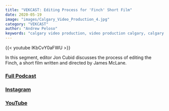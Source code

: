```yaml
---
title: "VEKCAST: Editing Process for 'Finch' Short Film"
date: 2020-05-19
image: "images/Calgary_Video_Production_4.jpg"
category: "VEKCAST"
author: "Andrew Peloso"
keywords: "calgary video production, video production calgary, calgary video company"
---
```


{{< youtube lKbCvY0aFWU >}}

In this segment, editor Jon Cubid discusses the process of editing the Finch, a short film written and directed by James McLane.

### [Full Podcast](https://anchor.fm/vek-labs)

### [Instagram](https://www.instagram.com/veklabs/)

### [YouTube](https://www.youtube.com/channel/UC_8CmynHCINGSOZftHJGoUQ)
